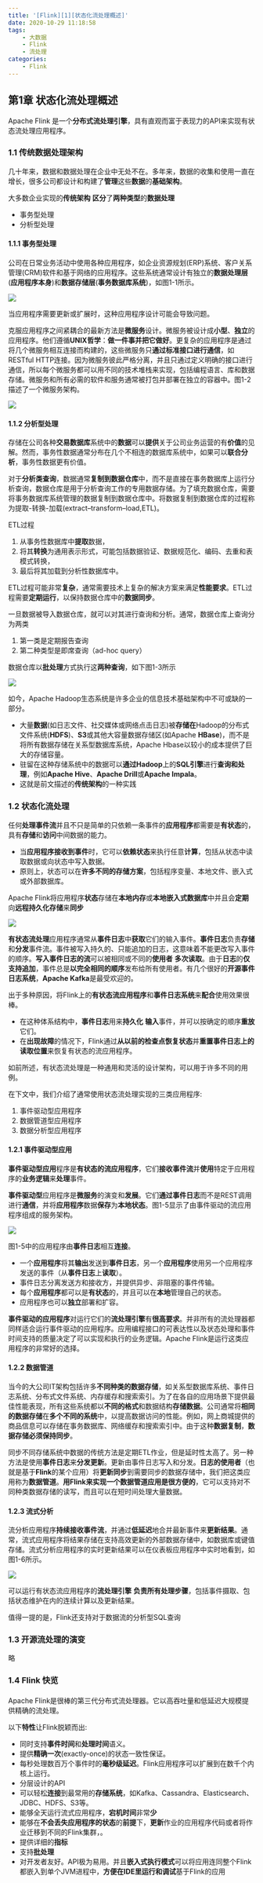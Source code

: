 ```yaml
---
title: '[Flink][1][状态化流处理概述]'
date: 2020-10-29 11:18:58
tags:
    - 大数据
    - Flink
    - 流处理
categories:
    - Flink
---
```

## 第1章 状态化流处理概述



Apache Flink 是一个**分布式流处理引擎**，具有直观而富于表现力的API来实现有状态流处理应用程序。



### 1.1 传统数据处理架构



几十年来，数据和数据处理在企业中无处不在。多年来，数据的收集和使用一直在增长，很多公司都设计和构建了**管理**这些**数据**的**基础架构**。



大多数企业实现的**传统架构** **区分**了**两种类型**的**数据处理**

- 事务型处理
- 分析型处理



#### 1.1.1 事务型处理



公司在日常业务活动中使用各种应用程序，如企业资源规划(ERP)系统、客户关系管理(CRM)软件和基于网络的应用程序。这些系统通常设计有独立的**数据处理层**(**应用程序本身**)和**数据存储层**(**事务数据库系统**)，如图1-1所示。

![](https://healthlung.oss-cn-beijing.aliyuncs.com/20201029094524.png)



当应用程序需要更新或扩展时，这种应用程序设计可能会导致问题。



克服应用程序之间紧耦合的最新方法是**微服务**设计。微服务被设计成**小型**、**独立**的应用程序。他们遵循**UNIX哲学**：**做一件事并把它做好**。更复杂的应用程序是通过将几个微服务相互连接而构建的，这些微服务只**通过标准接口进行通信**，如RESTful  HTTP连接。因为微服务彼此严格分离，并且只通过定义明确的接口进行通信，所以每个微服务都可以用不同的技术堆栈来实现，包括编程语言、库和数据存储。微服务和所有必需的软件和服务通常被打包并部署在独立的容器中。图1-2描述了一个微服务架构。



![](https://healthlung.oss-cn-beijing.aliyuncs.com/20201029094853.png)



#### 1.1.2 分析型处理



存储在公司各种**交易数据库**系统中的**数据**可以**提供**关于公司业务运营的有**价值**的见解。然而，事务性数据通常分布在几个不相连的数据库系统中，如果可以**联合分析**，事务性数据更有价值。



对于**分析类查询**，数据通常**复制到数据仓库**中，而不是直接在事务数据库上运行分析查询，数据仓库是用于分析查询工作的专用数据存储。为了填充数据仓库，需要将事务数据库系统管理的数据复制到数据仓库中。将数据复制到数据仓库的过程称为提取-转换-加载(extract–transform–load,ETL)。



ETL过程

1. 从事务性数据库中**提取**数据，
2. 将其**转换**为通用表示形式，可能包括数据验证、数据规范化、编码、去重和表模式转换，
3. 最后将其加载到分析性数据库中。



ETL过程可能非常**复杂**，通常需要技术上复杂的解决方案来满足**性能要求**。ETL过程需要**定期运行**，以保持数据仓库中的**数据同步**。



一旦数据被导入数据仓库，就可以对其进行查询和分析。通常，数据仓库上查询分为两类

1. 第一类是定期报告查询
2. 第二种类型是即席查询（ad-hoc query）



数据仓库以**批处理**方式执行这**两种查询**，如下图1-3所示

![](https://healthlung.oss-cn-beijing.aliyuncs.com/20201029095700.png)



如今，Apache  Hadoop生态系统是许多企业的信息技术基础架构中不可或缺的一部分。

- 大量**数据**(如日志文件、社交媒体或网络点击日志)被**存储在**Hadoop的分布式文件系统(**HDFS**)、**S3**或其他大容量数据存储区(如Apache  **HBase**)，而不是将所有数据存储在关系型数据库系统，Apache  Hbase以较小的成本提供了巨大的存储容量。
- 驻留在这种存储系统中的数据可以**通过Hadoop**上的**SQL引擎**进行**查询和处理**，例如**Apache Hive**、**Apache  Drill**或**Apache Impala**。
- 这就是前文描述的**传统架构**的一种实践



### 1.2 状态化流处理





任何**处理事件流**并且不只是简单的只依赖一条事件的**应用程序**都需要是**有状态**的，具有**存储**和**访问**中间数据的能力。

- 当**应用程序接收到事件**时，它可以**依赖状态**来执行任意**计算**，包括从状态中读取数据或向状态中写入数据。
- 原则上，状态可以在**许多不同的存储方案**，包括程序变量、本地文件、嵌入式或外部数据库。





Apache Flink将应用程序**状态**存储在**本地内存**或**本地嵌入式数据库**中并且会**定期**向**远程持久化存储**来**同步**

![](https://healthlung.oss-cn-beijing.aliyuncs.com/20201029102622.png)



**有状态流处理**应用程序通常从**事件日志**中**获取**它们的输入事件。**事件日志**负责**存储**和**分发**事件流。事件被写入持久的、只能追加的日志，这意味着不能更改写入事件的顺序。**写入事件日志的流**可以被相同或不同的**使用者** **多次读取**。由于**日志**的**仅支持追加**，事件总是**以完全相同的顺序**发布给所有使用者。有几个很好的**开源事件日志系统**，**Apache Kafka**是最受欢迎的。



出于多种原因，将Flink上的**有状态流应用程序**和**事件日志系统**来**配合**使用效果很棒。

- 在这种体系结构中，**事件日志**用来**持久化** **输入**事件，并可以按确定的顺序**重放**它们。
- 在**出现故障**的情况下，Flink通过**从以前的检查点恢复状态**并**重置事件日志上的读取位置**来恢复有状态的流应用程序。



如前所述，有状态流处理是一种通用和灵活的设计架构，可以用于许多不同的用例。



在下文中，我们介绍了通常使用状态流处理实现的三类应用程序:

1. 事件驱动型应用程序
2. 数据管道型应用程序
3. 数据分析型应用程序



#### 1.2.1 事件驱动型应用



**事件驱动型应用**程序是**有状态的流应用程序**，它们**接收事件流**并**使用**特定于应用程序的**业务逻辑**来**处理**事件。



**事件驱动型**应用程序是**微服务**的演变和**发展**。它们**通过事件日志**而不是REST调用进行**通信**，并将**应用程序**数据**保存**为**本地状态**。图1-5显示了由事件驱动的流应用程序组成的服务架构。



![](https://healthlung.oss-cn-beijing.aliyuncs.com/20201029104344.png)



图1-5中的应用程序由**事件日志**相互**连接**。

- 一个**应用程序**将其**输出**发送到**事件日志**，另一个**应用程序**使用另一个应用程序发送的事件（从**事件日志**上**读取**）。
- 事件日志分离发送方和接收方，并提供异步、非阻塞的事件传输。
- 每个**应用程序**都可以是**有状态**的，并且可以在**本地**管理自己的状态。
- 应用程序也可以**独立**部署和扩容。



**事件驱动的应用程序**对运行它们的**流处理引擎**有**很高要求**。并非所有的流处理器都同样适合运行事件驱动的应用程序。应用编程接口的可表达性以及状态处理和事件时间支持的质量决定了可以实现和执行的业务逻辑。Apache  Flink是运行这类应用程序的非常好的选择。



#### 1.2.2 数据管道



当今的大公司IT架构包括许多**不同种类的数据存储**，如关系型数据库系统、事件日志系统、分布式文件系统、内存缓存和搜索索引。为了在各自的应用场景下提供最佳性能表现，所有这些系统都以**不同的格式**和数据结构**存储数据**。公司通常将**相同的数据存储**在**多个不同的系统**中，以提高数据访问的性能。例如，网上商城提供的商品信息可以存储在事务数据库、网络缓存和搜索索引中。由于这种**数据复制**，**数据存储必须保持同步**。



同步不同存储系统中数据的传统方法是定期ETL作业，但是延时性太高了。另一种方法是使用**事件日志**来**分发更新**。更新由事件日志写入和分发。**日志的使用者**（也就是基于**Flink**的某个应用）将**更新同步**到需要同步的数据存储中，我们把这类应用称为**数据管道**。**用Flink来实现一个数据管道应用是很方便的**，它可以支持对不同种类数据存储的读写，而且可以在短时间处理大量数据。



#### 1.2.3 流式分析



流分析应用程序**持续接收事件流**，并通过**低延迟**地合并最新事件来**更新结果**。通常，流式应用程序将结果存储在支持高效更新的外部数据存储中，如数据库或键值存储。流式分析应用程序的实时更新结果可以在仪表板应用程序中实时地看到，如图1-6所示。

![](https://healthlung.oss-cn-beijing.aliyuncs.com/20201029110856.png)



可以运行有状态流应用程序的**流处理引擎** **负责所有处理步骤**，包括事件摄取、包括状态维护在内的连续计算以及更新结果。



值得一提的是，Flink还支持对于数据流的分析型SQL查询



### 1.3 开源流处理的演变



略



### 1.4 Flink 快览

#### 

Apache Flink是很棒的第三代分布式流处理器。它以高吞吐量和低延迟大规模提供精确的流处理。



以下**特性**让Flink脱颖而出:

- 同时支持**事件时间**和**处理时间**语义。
- 提供**精确一次**(exactly-once)的状态一致性保证。
- 每秒处理数百万个事件时的**毫秒级延迟**。Flink应用程序可以扩展到在数千个内核上运行。
- 分层设计的API
- 可以轻松**连接**到最常用的**存储系统**，如Kafka、Cassandra、Elasticsearch、JDBC、HDFS、S3等。
- 能够全天运行流式应用程序，**宕机时间**非常**少**
- 能够在**不会丢失应用程序的状态**的**前提**下，**更新**作业的应用程序代码或者将作业迁移到不同的Flink集群，。
- 提供详细的**指标**
- 支持**批处理**
- 对开发者友好。API极为易用。并且**嵌入式执行模式**可以将应用连同整个Flink都嵌入到单个JVM进程中，**方便在IDE里运行和调试**基于Flink的应用